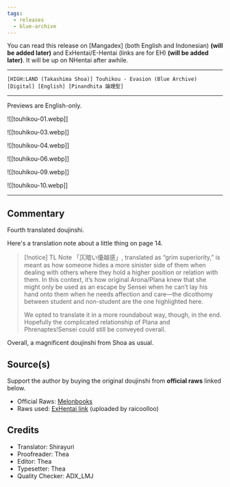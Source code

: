 ```yaml
---
tags:
  - releases
  - blue-archive
---
```

You can read this release on [Mangadex] (both English and Indonesian) **(will be added later)** and ExHentai/E-Hentai (links are for EH) **(will be added later)**. It will be up on NHentai after awhile.

---

`[HIGH:LAND (Takashima Shoa)] Touhikou - Evasion (Blue Archive) [Digital] [English] [Pinandhita 論理型]`

---

Previews are English-only.

![[touhikou-01.webp]]

![[touhikou-03.webp]]

![[touhikou-04.webp]]

![[touhikou-06.webp]]

![[touhikou-09.webp]]

![[touhikou-10.webp]]

---

## Commentary

Fourth translated doujinshi.

Here's a translation note about a little thing on page 14.

> [!notice] TL Note
> 「仄暗い優越感」, translated as “grim superiority,” is meant as how someone hides a more sinister side of them when dealing with others where they hold a higher position or relation with them. In this context, it’s how original Arona/Plana knew that she might only be used as an escape by Sensei when he can’t lay his hand onto them when he needs affection and care—the dicothomy between student and non-student are the one highlighted here.
> 
> We opted to translate it in a more roundabout way, though, in the end. Hopefully the complicated relationship of Plana and Phrenaptes!Sensei could still be conveyed overall.

Overall, a magnificent doujinshi from Shoa as usual.

## Source(s)

Support the author by buying the original doujinshi from **official raws** linked below.

- Official Raws: [Melonbooks](https://www.melonbooks.co.jp/detail/detail.php?product_id=2491588)
- Raws used: [ExHentai link](https://exhentai.org/g/3019976/ba779283e9/) (uploaded by raicoolloo)

## Credits

- Translator: Shirayuri
- Proofreader: Thea
- Editor: Thea
- Typesetter: Thea
- Quality Checker: ADX_LMJ